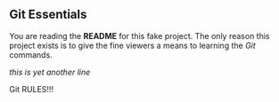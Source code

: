 ## Git Essentials

You are reading the **README** for this fake project.
The only reason this project exists is to give
the fine viewers a means to learning the _Git_
commands.

*this is yet another line*

Git RULES!!!
